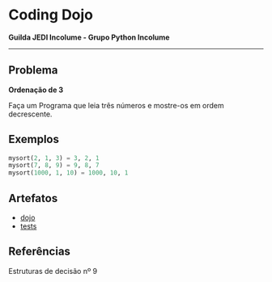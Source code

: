 # Coding Dojo

**Guilda JEDI Incolume - Grupo Python Incolume**

---

## Problema

**Ordenação de 3**

Faça um Programa que leia três números e mostre-os em ordem decrescente.

## Exemplos

```python
mysort(2, 1, 3) = 3, 2, 1
mysort(7, 8, 9) = 9, 8, 7
mysort(1000, 1, 10) = 1000, 10, 1
```

## Artefatos

- [dojo](./dojo20220817.py)
- [tests](./test_20220817.py)

## Referências
Estruturas de decisão nº 9
